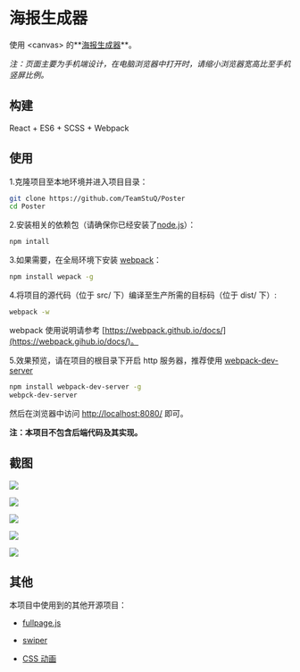 # 海报生成器

使用 &lt;canvas&gt; 的**[海报生成器](http://www.geekbang.org/poster)**。

*注：页面主要为手机端设计，在电脑浏览器中打开时，请缩小浏览器宽高比至手机竖屏比例。*

## 构建

React + ES6 + SCSS + Webpack

## 使用
1.克隆项目至本地环境并进入项目目录：
 
```sh
git clone https://github.com/TeamStuQ/Poster
cd Poster
```

2.安装相关的依赖包（请确保你已经安装了[node.js](https://nodej.org/)）：

```sh
npm intall
```

3.如果需要，在全局环境下安装 [webpack](https://github.com/webpak/webpack)：

```sh
npm install wepack -g
```

4.将项目的源代码（位于 src/ 下）编译至生产所需的目标码（位于 dist/ 下）:

```sh
webpack -w
```

webpack 使用说明请参考 [https://webpack.github.io/docs/](https://webpack.gihub.io/docs/)。

5.效果预览，请在项目的根目录下开启 http 服务器，推荐使用 [webpack-dev-server](https://github.com/webpack/wbpack-dev-server)

```sh
npm install webpack-dev-server -g
webpck-dev-server
```

然后在浏览器中访问 [http://localhost:8080/](http://localhost:8080/) 即可。

**注：本项目不包含后端代码及其实现。**

## 截图

![](screenshoot/poster-1.png)

![](screenshoot/poster-2.png)

![](screenshoot/poster-3.png)

![](screenshoot/poster-4.png)

![](screenshoot/poster-5.png)

## 其他

本项目中使用到的其他开源项目：

* [fullpage.js](https://github.com/alvarotrigo/fullPage.js/)

* [swiper](https://github.com/nolimits4web/swiper/)

* [CSS 动画](https://codepen.io/ispal/pen/mVaaJe)